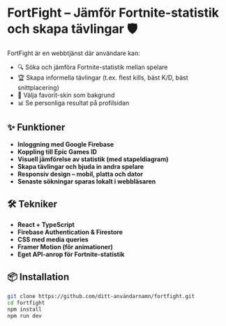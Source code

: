 # FortFight – Jämför Fortnite-statistik och skapa tävlingar 🛡️

FortFight är en webbtjänst där användare kan:
- 🔍 Söka och jämföra Fortnite-statistik mellan spelare
- 🏆 Skapa informella tävlingar (t.ex. flest kills, bäst K/D, bäst snittplacering)
- 🎨 Välja favorit-skin som bakgrund
- 📊 Se personliga resultat på profilsidan

## ✨ Funktioner

- **Inloggning med Google Firebase**
- **Koppling till Epic Games ID**
- **Visuell jämförelse av statistik (med stapeldiagram)**
- **Skapa tävlingar och bjuda in andra spelare**
- **Responsiv design – mobil, platta och dator**
- **Senaste sökningar sparas lokalt i webbläsaren**

## 🛠 Tekniker

- **React + TypeScript**
- **Firebase Authentication & Firestore**
- **CSS med media queries**
- **Framer Motion (för animationer)**
- **Eget API-anrop för Fortnite-statistik**

## 📦 Installation

```bash
git clone https://github.com/ditt-användarnamn/fortfight.git
cd fortfight
npm install
npm run dev
